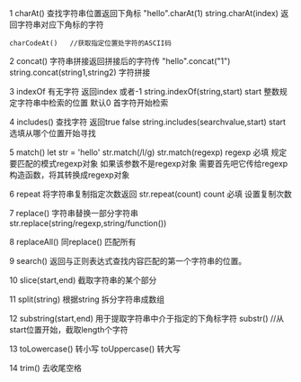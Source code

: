 1  charAt() 查找字符串位置返回下角标
"hello".charAt(1)
string.charAt(index)
返回字符串对应下角标的字符

    charCodeAt()   //获取指定位置处字符的ASCII码

2 concat() 字符串拼接返回拼接后的字符传
"hello".concat("1")
string.concat(string1,string2)
字符拼接

3 indexOf 有无字符   返回index 或者-1
string.indexOf(string,start)
start 整数规定字符串中检索的位置 默认0 首字符开始检索

4 includes() 查找字符 返回true false
string.includes(searchvalue,start)
start 选填从哪个位置开始寻找

5 match()
let str = 'hello'
str.match(/l/g)
str.match(regexp)
regexp 必填 规定要匹配的模式regexp对象 如果该参数不是regexp对象 需要首先吧它传给regexp构造函数，将其转换成regexp对象

6 repeat 将字符串复制指定次数返回
str.repeat(count)
count 必填 设置复制次数

7 replace() 字符串替换一部分字符串
str.replace(string/regexp,string/function())

8 replaceAll() 同replace() 匹配所有

9 search() 返回与正则表达式查找内容匹配的第一个字符串的位置。

10 slice(start,end) 截取字符串的某个部分

11 split(string) 根据string 拆分字符串成数组

12 substring(start,end) 用于提取字符串中介于指定的下角标字符
     substr()    //从start位置开始，截取length个字符

13 toLowercase() 转小写
   toUppercase() 转大写

14 trim() 去收尾空格
